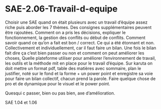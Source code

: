 # SAE-2.06-Travail-d-equipe
Choisir une SAE quand on était plusieurs avec un travail d’équipe assez riche puis aborder les 7 thèmes. Des consignes supplémentaires peuvent être rajoutées. Comment on a pris les décisions, expliquer le fonctionnement, la gestion des conflits ou début de conflits. Comment savoir quand ce qu’on a fait est bon / correct. Ce qui a été étonnant et non. Collectivement et individuellement, car il faut faire un bilan. Une fois le bilan fait dire ça c’est bien passer ou non et comment on peut améliorer les choses, Quelle plateforme utiliser pour améliorer l’environnement de travail, les outils et la méthode mit en place pour le travail d’équipe. Sur karuta on doit mettre un format pdf, table des matières avec sommaire, plan le justifier, noté sur le fond et la forme + un power point et enregistre sa voie pour faire un bilan collectif, chacun prend la parole. Faire quelque chose de pro et de dynamique pour le visuel et le power point.

Quesqui c passer, bien ou pas bien, axe d’amélioration.

SAE 1.04 et 1.06

